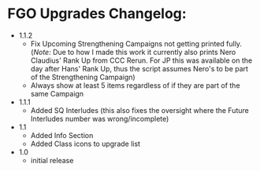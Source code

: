 # FGO Upgrades Changelog:
- 1.1.2
    - Fix Upcoming Strengthening Campaigns not getting printed fully. (*Note:* Due to how I made this work it currently also prints Nero Claudius' Rank Up from CCC Rerun. For JP this was available on the day after Hans' Rank Up, thus the script assumes Nero's to be part of the Strengthening Campaign)
    - Always show at least 5 items regardless of if they are part of the same Campaign
- 1.1.1
    - Added SQ Interludes (this also fixes the oversight where the Future Interludes number was wrong/incomplete)
- 1.1
    - Added Info Section
    - Added Class icons to upgrade list
- 1.0
    - initial release
